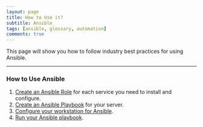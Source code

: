 ```yaml
---
layout: page
title: How to Use it?
subtitle: Ansible
tags: [ansible, glossary, automation]
comments: true
---
```

This page will show you how to follow industry best practices for using Ansible.

---
### How to Use Ansible
1. [Create an Ansible Role](/pages/ansible/procedures/create-an-ansible-role) for each service you need to install and configure.
2. [Create an Ansible Playbook](/pages/ansible/procedures/create-an-ansible-playbook) for your server.
3. [Configure your workstation for Ansible](TBD).
4. [Run your Ansible playbook](TBD).
